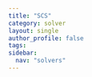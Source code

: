 ```yaml
---
title: "SCS"
category: solver
layout: single
author_profile: false
tags: 
sidebar:
  nav: "solvers"
---
```

